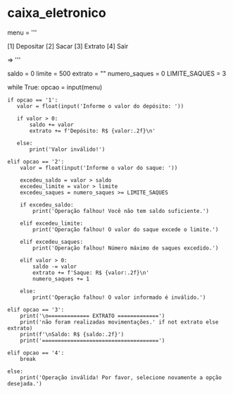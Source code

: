 # caixa_eletronico

menu = '''

[1] Depositar
[2] Sacar
[3] Extrato
[4] Sair

=> '''

saldo = 0
limite = 500
extrato = ""
numero_saques = 0
LIMITE_SAQUES = 3

while True:
    opcao = input(menu)
    
    if opcao == '1':
       valor = float(input('Informe o valor do depósito: '))

       if valor > 0:
           saldo += valor
           extrato += f'Depósito: R$ {valor:.2f}\n'
    
       else: 
           print('Valor inválido!')

    elif opcao == '2':
        valor = float(input('Informe o valor do saque: '))

        excedeu_saldo = valor > saldo
        excedeu_limite = valor > limite
        excedeu_saques = numero_saques >= LIMITE_SAQUES

        if excedeu_saldo:
            print('Operação falhou! Você não tem saldo suficiente.')

        elif excedeu_limite:
            print('Operação falhou! O valor do saque excede o limite.')

        elif excedeu_saques:
            print('Operação falhou! Número máximo de saques excedido.')

        elif valor > 0:
            saldo -= valor
            extrato += f'Saque: R$ {valor:.2f}\n'
            numero_saques += 1

        else:
            print('Operação falhou! O valor informado é inválido.')

    elif opcao == '3':
        print('\n============= EXTRATO =============')
        print('não foram realizadas movimentações.' if not extrato else extrato)
        print(f'\nSaldo: R$ {saldo:.2f}')
        print('=====================================')

    elif opcao == '4':
        break

    else:
        print('Operação inválida! Por favor, selecione novamente a opção desejada.')
